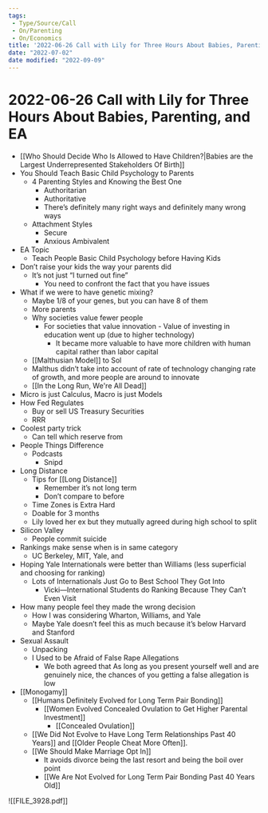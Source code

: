 ```yaml
---
tags:
 - Type/Source/Call
 - On/Parenting
 - On/Economics
title: '2022-06-26 Call with Lily for Three Hours About Babies, Parenting, and EA'
date: "2022-07-02"
date modified: "2022-09-09"
---
```


# 2022-06-26 Call with Lily for Three Hours About Babies, Parenting, and EA
- [[Who Should Decide Who Is Allowed to Have Children?|Babies are the Largest Underrepresented Stakeholders Of Birth]]
- You Should Teach Basic Child Psychology to Parents
	- 4 Parenting Styles and Knowing the Best One
		- Authoritarian
		- Authoritative
		- There’s definitely many right ways and definitely many wrong ways
	- Attachment Styles
		- Secure
		- Anxious Ambivalent
- EA Topic
	- Teach People Basic Child Psychology before Having Kids
- Don’t raise your kids the way your parents did
	- It’s not just “I turned out fine”
		- You need to confront the fact that you have issues
- What if we were to have genetic mixing?
	- Maybe 1/8 of your genes, but you can have 8 of them
	- More parents
	- Why societies value fewer people
		- For societies that value innovation
				- Value of investing in education went up (due to higher technology)
			- It became more valuable to have more children with human capital rather than labor capital
	- [[Malthusian Model]] to Sol
	- Malthus didn’t take into account of rate of technology changing rate of growth, and more people are around to innovate
	- [[In the Long Run, We're All Dead]]
- Micro is just Calculus, Macro is just Models
- How Fed Regulates
	- Buy or sell US Treasury Securities
	- RRR
- Coolest party trick
	- Can tell which reserve from
- People Things Difference
	- Podcasts
		- Snipd
- Long Distance
	- Tips for [[Long Distance]]
		- Remember it’s not long term
		- Don’t compare to before
	- Time Zones is Extra Hard
	- Doable for 3 months
	- Lily loved her ex but they mutually agreed during high school to split
- Silicon Valley
	- People commit suicide
- Rankings make sense when is in same category
	- UC Berkeley, MIT, Yale, and
- Hoping Yale Internationals were better than Williams (less superficial and choosing for ranking)
	- Lots of Internationals Just Go to Best School They Got Into
		- Vicki—International Students do Ranking Because They Can’t Even Visit
- How many people feel they made the wrong decision
	- How I was considering Wharton, Williams, and Yale
	- Maybe Yale doesn’t feel this as much because it’s below Harvard and Stanford
- Sexual Assault
	- Unpacking
	- I Used to be Afraid of False Rape Allegations
		- We both agreed that As long as you present yourself well and are genuinely nice, the chances of you getting a false allegation is low
- [[Monogamy]]
	- [[Humans Definitely Evolved for Long Term Pair Bonding]]
		- [[Women Evolved Concealed Ovulation to Get Higher Parental Investment]]
			- [[Concealed Ovulation]]
	- [[We Did Not Evolve to Have Long Term Relationships Past 40 Years]] and [[Older People Cheat More Often]].
	- [[We Should Make Marriage Opt In]]
		- It avoids divorce being the last resort and being the boil over point
		- [[We Are Not Evolved for Long Term Pair Bonding Past 40 Years Old]]

![[FILE_3928.pdf]]
